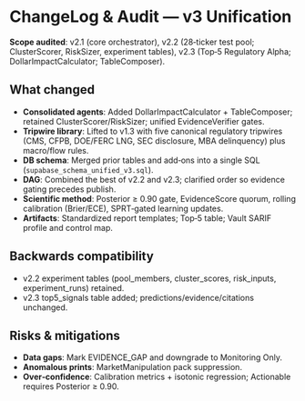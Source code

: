 # ChangeLog & Audit — v3 Unification

**Scope audited**: v2.1 (core orchestrator), v2.2 (28‑ticker test pool; ClusterScorer, RiskSizer, experiment tables), v2.3 (Top‑5 Regulatory Alpha; DollarImpactCalculator; TableComposer).

## What changed
- **Consolidated agents**: Added DollarImpactCalculator + TableComposer; retained ClusterScorer/RiskSizer; unified EvidenceVerifier gates.
- **Tripwire library**: Lifted to v1.3 with five canonical regulatory tripwires (CMS, CFPB, DOE/FERC LNG, SEC disclosure, MBA delinquency) plus macro/flow rules.
- **DB schema**: Merged prior tables and add‑ons into a single SQL (`supabase_schema_unified_v3.sql`). 
- **DAG**: Combined the best of v2.2 and v2.3; clarified order so evidence gating precedes publish.
- **Scientific method**: Posterior ≥ 0.90 gate, EvidenceScore quorum, rolling calibration (Brier/ECE), SPRT‑gated learning updates.
- **Artifacts**: Standardized report templates; Top‑5 table; Vault SARIF profile and control map.

## Backwards compatibility
- v2.2 experiment tables (pool_members, cluster_scores, risk_inputs, experiment_runs) retained.
- v2.3 top5_signals table added; predictions/evidence/citations unchanged.

## Risks & mitigations
- **Data gaps**: Mark EVIDENCE_GAP and downgrade to Monitoring Only.
- **Anomalous prints**: MarketManipulation pack suppression.
- **Over‑confidence**: Calibration metrics + isotonic regression; Actionable requires Posterior ≥ 0.90.
